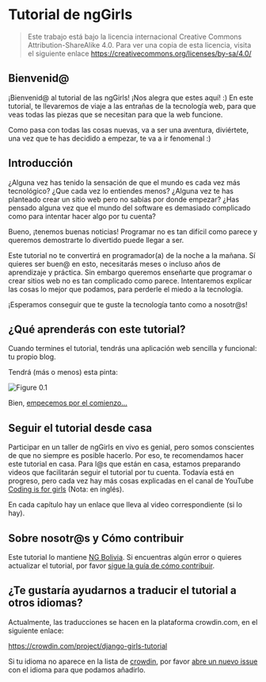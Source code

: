 
#  Tutorial de ngGirls

  

> Este trabajo está bajo la licencia internacional Creative Commons Attribution-ShareAlike 4.0. Para ver una copia de esta licencia, visita el siguiente enlace https://creativecommons.org/licenses/by-sa/4.0/

  

##  Bienvenid@

  

¡Bienvenid@ al tutorial de las ngGirls! ¡Nos alegra que estes aquí! :) En este tutorial, te llevaremos de viaje a las entrañas de la tecnología web, para que veas todas las piezas que se necesitan para que la web funcione.

  

Como pasa con todas las cosas nuevas, va a ser una aventura, diviértete, una vez que te has decidido a empezar, te va a ir fenomenal :)

  

##  Introducción

  

¿Alguna vez has tenido la sensación de que el mundo es cada vez más tecnológico? ¿Que cada vez lo entiendes menos? ¿Alguna vez te has planteado crear un sitio web pero no sabías por donde empezar? ¿Has pensado alguna vez que el mundo del software es demasiado complicado como para intentar hacer algo por tu cuenta?

  

Bueno, ¡tenemos buenas noticias! Programar no es tan difícil como parece y queremos demostrarte lo divertido puede llegar a ser.

  

Este tutorial no te convertirá en programador(a) de la noche a la mañana. Sí quieres ser buen@ en esto, necesitarás meses o incluso años de aprendizaje y práctica. Sin embargo queremos enseñarte que programar o crear sitios web no es tan complicado como parece. Intentaremos explicar las cosas lo mejor que podamos, para perderle el miedo a la tecnología.

  

¡Esperamos conseguir que te guste la tecnología tanto como a nosotr@s!

  

##  ¿Qué aprenderás con este tutorial?

  

Cuando termines el tutorial, tendrás una aplicación web sencilla y funcional: tu propio blog.

  

Tendrá (más o menos) esta pinta:

  

![Figure 0.1](images/application.png)

  

Bien, [empecemos por el comienzo...](./how_the_internet_works/README.md)

  

##  Seguir el tutorial desde casa

  

Participar en un taller de ngGirls en vivo es genial, pero somos conscientes de que no siempre es posible hacerlo. Por eso, te recomendamos hacer este tutorial en casa. Para l@s que están en casa, estamos preparando videos que facilitarán seguir el tutorial por tu cuenta. Todavía está en progreso, pero cada vez hay más cosas explicadas en el canal de YouTube [Coding is for girls](https://www.youtube.com/channel/UC0hNd2uW8jTR5K3KBzRuG2A/feed) (Nota: en inglés).

  

En cada capítulo hay un enlace que lleva al video correspondiente (si lo hay).

  

##  Sobre nosotr@s y Cómo contribuir

  

Este tutorial lo mantiene [NG Bolivia](https://ng-bolivia.org/). Si encuentras algún error o quieres actualizar el tutorial, por favor [sigue la guía de cómo contribuir](https://github.com/DjangoGirls/tutorial/blob/master/README.md).

  

##  ¿Te gustaría ayudarnos a traducir el tutorial a otros idiomas?

  

Actualmente, las traducciones se hacen en la plataforma crowdin.com, en el siguiente enlace:

  

https://crowdin.com/project/django-girls-tutorial

  

Si tu idioma no aparece en la lista de [crowdin](https://crowdin.com/), por favor [abre un nuevo issue](https://github.com/DjangoGirls/tutorial/issues/new) con el idioma para que podamos añadirlo.
<!--stackedit_data:
eyJoaXN0b3J5IjpbNTI1OTg0MDc2XX0=
-->